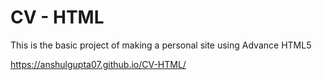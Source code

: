 # CV - HTML
This is the basic project of making a personal site using Advance HTML5

https://anshulgupta07.github.io/CV-HTML/
